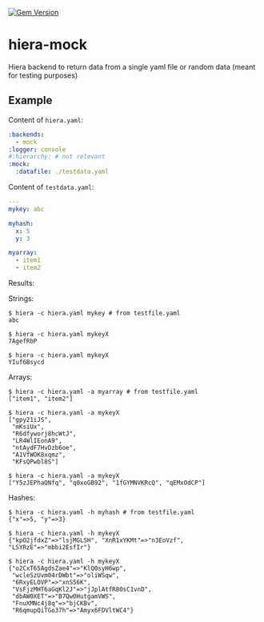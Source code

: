 [![Gem Version](https://badge.fury.io/rb/hiera-mock.svg)](https://badge.fury.io/rb/hiera-mock)

# hiera-mock

Hiera backend to return data from a single yaml file or random data (meant for testing purposes)

## Example

Content of `hiera.yaml`:

```yaml
:backends:
  - mock
:logger: console
#:hierarchy: # not relevant
:mock:
  :datafile: ./testdata.yaml
```

Content of `testdata.yaml`:

```yaml
---
mykey: abc

myhash:
  x: 5
  y: 3

myarray:
  - item1
  - item2
```

Results:

Strings:

```
$ hiera -c hiera.yaml mykey # from testfile.yaml
abc

$ hiera -c hiera.yaml mykeyX
7AgefRbP

$ hiera -c hiera.yaml mykeyX
YIuf6Bsycd
```

Arrays:

```
$ hiera -c hiera.yaml -a myarray # from testfile.yaml
["item1", "item2"]

$ hiera -c hiera.yaml -a mykeyX
["gpy21iJS",
 "mKsiUx",
 "R6dfyworj8hcWtJ",
 "LR4WlIEonA9",
 "ntAydF7HvDzb6oe",
 "A1VfWOK8xqmz",
 "KFsQPwbl8S"]

$ hiera -c hiera.yaml -a mykeyX
["Y5zJEPhaQNfq", "q0xoGB92", "1fGYMNVKRcQ", "qEMxOdCP"]
```

Hashes:

```
$ hiera -c hiera.yaml -h myhash # from testfile.yaml
{"x"=>5, "y"=>3}

$ hiera -c hiera.yaml -h mykeyX
{"kpO2jfdxZ"=>"lsjMGLSH", "XnR1xYKMt"=>"n3EoVzf", "LSYRzE"=>"mbbi2EsfIr"}

$ hiera -c hiera.yaml -h mykeyX
{"o2CxT65AgdsZae4"=>"KlQ0syH6wp",
 "wcleSzUvm04rDWbt"=>"oliWSqw",
 "6RxyELOVP"=>"xnS56K",
 "VsFjzMHT6aGqKl2J"=>"jJplAtfR80sC1vnD",
 "dbAW0XET"=>"B7Qw0HutgamVWS",
 "FnuXMNc4j8q"=>"bjCKBv",
 "R6qmupQiTGo37h"=>"Amyx6FDVltWC4"}
```
